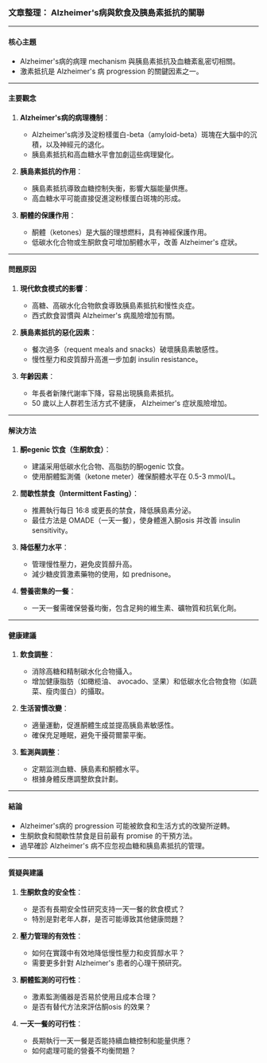 ### 文章整理： Alzheimer's病與飲食及胰島素抵抗的關聯

---

#### **核心主題**
- Alzheimer's病的病理 mechanism 與胰島素抵抗及血糖紊亂密切相關。
- 激素抵抗是 Alzheimer's 病 progression 的關鍵因素之一。

---

#### **主要觀念**
1. **Alzheimer's病的病理機制**：
   - Alzheimer's病涉及淀粉樣蛋白-beta（amyloid-beta）斑塊在大腦中的沉積，以及神經元的退化。
   - 胰島素抵抗和高血糖水平會加劇這些病理變化。

2. **胰島素抵抗的作用**：
   - 胰島素抵抗導致血糖控制失衡，影響大腦能量供應。
   - 高血糖水平可能直接促進淀粉樣蛋白斑塊的形成。

3. **酮體的保護作用**：
   - 酮體（ketones）是大腦的理想燃料，具有神經保護作用。
   - 低碳水化合物或生酮飲食可增加酮體水平，改善 Alzheimer's 症狀。

---

#### **問題原因**
1. **現代飲食模式的影響**：
   - 高糖、高碳水化合物飲食導致胰島素抵抗和慢性炎症。
   - 西式飲食習慣與 Alzheimer's 病風險增加有關。

2. **胰島素抵抗的惡化因素**：
   - 餐次過多（requent meals and snacks）破壞胰島素敏感性。
   - 慢性壓力和皮質醇升高進一步加劇 insulin resistance。

3. **年齡因素**：
   - 年長者新陳代謝率下降，容易出現胰島素抵抗。
   - 50 歲以上人群若生活方式不健康， Alzheimer's 症狀風險增加。

---

#### **解決方法**
1. **酮egenic 饮食（生酮飲食）**：
   - 建議采用低碳水化合物、高脂肪的酮ogenic 饮食。
   - 使用酮體監測儀（ketone meter）確保酮體水平在 0.5-3 mmol/L。

2. **間歇性禁食（Intermittent Fasting）**：
   - 推薦執行每日 16:8 或更長的禁食，降低胰島素分泌。
   - 最佳方法是 OMADE（一天一餐），使身體進入酮osis 并改善 insulin sensitivity。

3. **降低壓力水平**：
   - 管理慢性壓力，避免皮質醇升高。
   - 減少糖皮質激素藥物的使用，如 prednisone。

4. **營養密集的一餐**：
   - 一天一餐需確保營養均衡，包含足夠的維生素、礦物質和抗氧化劑。

---

#### **健康建議**
1. **飲食調整**：
   - 消除高糖和精制碳水化合物攝入。
   - 增加健康脂肪（如橄榄油、 avocado、坚果）和低碳水化合物食物（如蔬菜、瘦肉蛋白）的攝取。

2. **生活習慣改變**：
   - 適量運動，促進酮體生成並提高胰島素敏感性。
   - 確保充足睡眠，避免干擾荷爾蒙平衡。

3. **監測與調整**：
   - 定期监测血糖、胰島素和酮體水平。
   - 根據身體反應調整飲食計劃。

---

#### **結論**
- Alzheimer's病的 progression 可能被飲食和生活方式的改變所逆轉。
- 生酮飲食和間歇性禁食是目前最有 promise 的干預方法。
- 過早確診 Alzheimer's 病不应忽视血糖和胰島素抵抗的管理。

---

#### **質疑與建議**
1. **生酮飲食的安全性**：
   - 是否有長期安全性研究支持一天一餐的飲食模式？
   - 特別是對老年人群，是否可能導致其他健康問題？

2. **壓力管理的有效性**：
   - 如何在實踐中有效地降低慢性壓力和皮質醇水平？
   - 需要更多針對 Alzheimer's 患者的心理干預研究。

3. **酮體監測的可行性**：
   - 激素監測儀器是否易於使用且成本合理？
   - 是否有替代方法來評估酮osis 的效果？

4. **一天一餐的可行性**：
   - 長期執行一天一餐是否能持續血糖控制和能量供應？
   - 如何處理可能的營養不均衡問題？